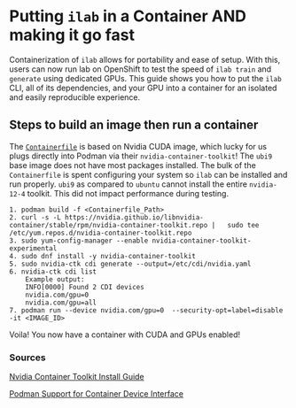 # Putting `ilab` in a Container AND making it go fast

Containerization of `ilab` allows for portability and ease of setup. With this,
users can now run lab on OpenShift to test the speed of `ilab train` and `generate`
using dedicated GPUs. This guide shows you how to put the `ilab` CLI, all of its
dependencies, and your GPU into a container for an isolated and easily reproducible
experience.

## Steps to build an image then run a container

The [`Containerfile`](../containers/cuda/Containerfile)
is based on Nvidia CUDA image, which lucky for us plugs
directly into Podman via their `nvidia-container-toolkit`! The `ubi9` base
image does not have most packages installed. The bulk of the `Containerfile` is
spent configuring your system so `ilab` can be installed and run properly.
`ubi9` as compared to `ubuntu` cannot install the entire `nvidia-12-4` toolkit.
This did not impact performance during testing.

```shell
1. podman build -f <Containerfile_Path>
2. curl -s -L https://nvidia.github.io/libnvidia-container/stable/rpm/nvidia-container-toolkit.repo |   sudo tee /etc/yum.repos.d/nvidia-container-toolkit.repo
3. sudo yum-config-manager --enable nvidia-container-toolkit-experimental
4. sudo dnf install -y nvidia-container-toolkit
5. sudo nvidia-ctk cdi generate --output=/etc/cdi/nvidia.yaml
6. nvidia-ctk cdi list
    Example output: 
    INFO[0000] Found 2 CDI devices
    nvidia.com/gpu=0
    nvidia.com/gpu=all
7. podman run --device nvidia.com/gpu=0  --security-opt=label=disable -it <IMAGE_ID>
```

Voila! You now have a container with CUDA and GPUs enabled!

### Sources

[Nvidia Container Toolkit Install Guide](https://docs.nvidia.com/datacenter/cloud-native/container-toolkit/latest/install-guide.html)

[Podman Support for Container Device Interface](https://docs.nvidia.com/datacenter/cloud-native/container-toolkit/latest/cdi-support.html)
